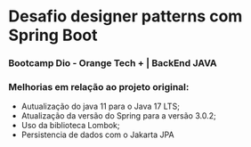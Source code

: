 # Desafio designer patterns com Spring Boot

### Bootcamp Dio - Orange Tech + | BackEnd JAVA

### Melhorias em relação ao projeto original:

 - Autualização do java 11 para o Java 17 LTS;
 - Atualização da versão do Spring para a versão 3.0.2;
 - Uso da biblioteca Lombok;
 - Persistencia de dados com o Jakarta JPA
